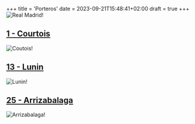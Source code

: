 +++
title = 'Porteros'
date = 2023-09-21T15:48:41+02:00
draft = true
+++
![Real Madrid!](https://www.realmadrid.com/StaticFiles/RealMadridResponsive/images/header_logo.svg)
##  [1 - Courtois](https://www.realmadrid.com/futbol/plantilla/thibaut-courtois)
![Coutois!](https://www.realmadrid.com/img/vertical_380px/courtois_380x501_20230810054608.jpg)
## [13 - Lunin](https://www.realmadrid.com/futbol/plantilla/andriy-lunin)
![Lunin!](https://www.realmadrid.com/img/vertical_380px/lunin_380x501_20230810054613.jpg)
## [25 - Arrizabalaga](https://www.realmadrid.com/futbol/plantilla/kepa-arrizabalaga-revuelta)
![Arrizabalaga!](https://www.realmadrid.com/img/vertical_380px/kepa_380x501_20230815034530.jpg)